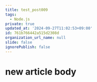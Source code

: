 ```yaml
---
title: test_post009
tags:
  - Node.js
private: true
updated_at: '2024-09-27T11:02:53+09:00'
id: 761b766442a515d2308d
organization_url_name: null
slide: false
ignorePublish: false
---
```

# new article body
